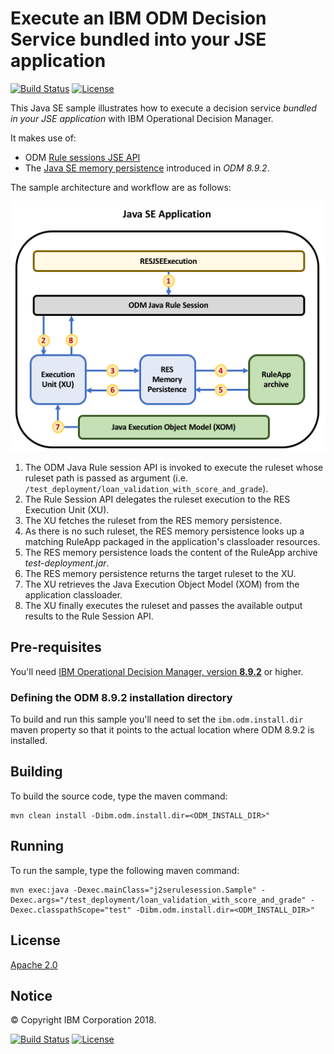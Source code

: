# Execute an IBM ODM Decision Service bundled into your JSE application 

[![Build Status](https://travis-ci.org/ODMDev/decisions-ruleapp-embedded.svg?branch=master)](https://travis-ci.org/ODMDev/decisions-ruleapp-embedded)
[![License](https://img.shields.io/badge/License-Apache%202.0-blue.svg)](https://opensource.org/licenses/Apache-2.0)

This Java SE sample illustrates how to execute a decision service _bundled in your JSE application_ with IBM Operational Decision Manager. 

It makes use of:
 * ODM [Rule sessions JSE API](https://www.ibm.com/support/knowledgecenter/en/SSQP76_8.9.2/com.ibm.odm.dserver.rules.res.developing/topics/con_res_devclient_rule_sessions.html)
 * The [Java SE memory persistence](https://www.ibm.com/support/knowledgecenter/en/SSQP76_8.9.2/com.ibm.odm.dserver.rules.res.managing/topics/con_res_mem_persistence.html) introduced in *ODM 8.9.2*.

The sample architecture and workflow are as follows:

![Sample Architecture and Workflow](docs/images/architecture.png)

 1. The ODM Java Rule session API is invoked to execute the ruleset whose ruleset path is passed as argument (i.e. `/test_deployment/loan_validation_with_score_and_grade`). 
 1. The Rule Session API delegates the ruleset execution to the RES Execution Unit (XU).
 1. The XU fetches the ruleset from the RES memory persistence.
 1. As there is no such ruleset, the RES memory persistence looks up a matching RuleApp packaged in the application's classloader resources.
 1. The RES memory persistence loads the content of the RuleApp archive _test-deployment.jar_. 
 1. The RES memory persistence returns the target ruleset to the XU. 
 1. The XU retrieves the Java Execution Object Model (XOM) from the application classloader.
 1. The XU finally executes the ruleset and passes the available output results to the Rule Session API.
 
## Pre-requisites

You'll need [IBM Operational Decision Manager, version **8.9.2**](https://www.ibm.com/support/knowledgecenter/en/SSQP76_8.9.2/com.ibm.odm.distrib/kc_welcome_odm_distrib.html) or higher.


### Defining the ODM 8.9.2 installation directory  
To build and run this sample you'll need to set the `ibm.odm.install.dir` maven property so that it points to the actual location where ODM 8.9.2 is installed.


## Building
To build the source code, type the maven command:
```
mvn clean install -Dibm.odm.install.dir=<ODM_INSTALL_DIR>"
```

## Running
To run the sample, type the following maven command:
```
mvn exec:java -Dexec.mainClass="j2serulesession.Sample" -Dexec.args="/test_deployment/loan_validation_with_score_and_grade" -Dexec.classpathScope="test" -Dibm.odm.install.dir=<ODM_INSTALL_DIR>"
```

## License
[Apache 2.0](LICENSE)

## Notice
© Copyright IBM Corporation 2018.

[![Build Status](https://travis-ci.org/ODMDev/decisions-ruleapp-embedded.svg?branch=master)](https://travis-ci.org/ODMDev/decisions-ruleapp-embedded)
[![License](https://img.shields.io/badge/License-Apache%202.0-blue.svg)](https://opensource.org/licenses/Apache-2.0)
